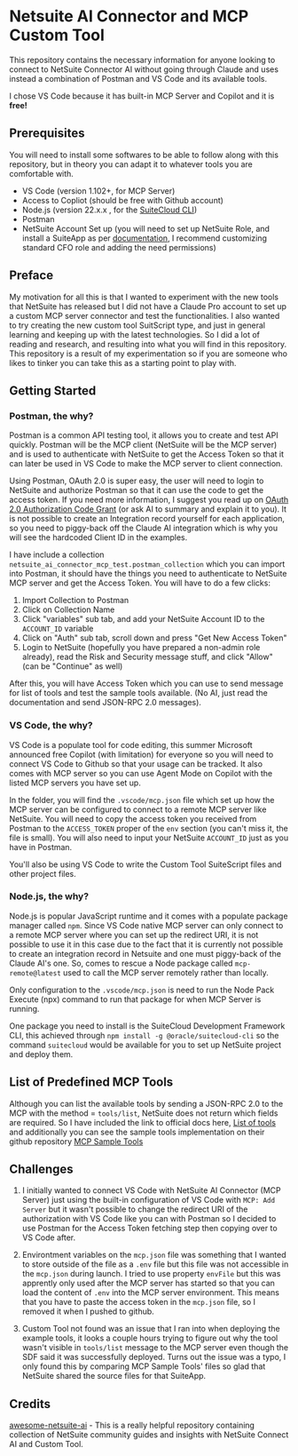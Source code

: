 # Netsuite AI Connector and MCP Custom Tool

This repository contains the necessary information for anyone looking to connect to NetSuite Connector AI without going through Claude and uses instead a combination of Postman and VS Code and its available tools.

I chose VS Code because it has built-in MCP Server and Copilot and it is **free!**

## Prerequisites

You will need to install some softwares to be able to follow along with this repository, but in theory you can adapt it to whatever tools you are comfortable with.

- VS Code (version 1.102+, for MCP Server)
- Access to Copliot (should be free with Github account)
- Node.js (version 22.x.x , for the [SuiteCloud CLI](https://docs.oracle.com/en/cloud/saas/netsuite/ns-online-help/section_1558708810.html))
- Postman
- NetSuite Account Set up (you will need to set up NetSuite Role, and install a SuiteApp as per [documentation](https://docs.oracle.com/en/cloud/saas/netsuite/ns-online-help/section_0714080625.html), I recommend customizing standard CFO role and adding the need permissions)

## Preface

My motivation for all this is that I wanted to experiment with the new tools that NetSuite has released but I did not have a Claude Pro account to set up a custom MCP server connector and test the functionalities. I also wanted to try creating the new custom tool SuitScript type, and just in general learning and keeping up with the latest technologies. So I did a lot of reading and research, and resulting into what you will find in this repository. This repository is a result of my experimentation so if you are someone who likes to tinker you can take this as a starting point to play with.

## Getting Started

### Postman, the why?

Postman is a common API testing tool, it allows you to create and test API quickly. Postman will be the MCP client (NetSuite will be the MCP server) and is used to authenticate with NetSuite to get the Access Token so that it can later be used in VS Code to make the MCP server to client connection.

Using Postman, OAuth 2.0 is super easy, the user will need to login to NetSuite and authorize Postman so that it can use the code to get the access token. If you need more information, I suggest you read up on [OAuth 2.0 Authorization Code Grant](https://developer.okta.com/blog/2018/04/10/oauth-authorization-code-grant-type) (or ask AI to summary and explain it to you). It is not possible to create an Integration record yourself for each application, so you need to piggy-back off the Claude AI integration which is why you will see the hardcoded Client ID in the examples.

I have include a collection `netsuite_ai_connector_mcp_test.postman_collection` which you can import into Postman, it should have the things you need to authenticate to NetSuite MCP server and get the Access Token. You will have to do a few clicks:

1. Import Collection to Postman
2. Click on Collection Name
3. Click "variables" sub tab, and add your NetSuite Account ID to the `ACCOUNT_ID` variable
4. Click on "Auth" sub tab, scroll down and press "Get New Access Token"
5. Login to NetSuite (hopefully you have prepared a non-admin role already), read the Risk and Security message stuff, and click "Allow" (can be "Continue" as well)

After this, you will have Access Token which you can use to send message for list of tools and test the sample tools available. (No AI, just read the documentation and send JSON-RPC 2.0 messages).

### VS Code, the why?

VS Code is a populate tool for code editing, this summer Microsoft announced free Copilot (with limitation) for everyone so you will need to connect VS Code to Github so that your usage can be tracked. It also comes with MCP server so you can use Agent Mode on Copilot with the listed MCP servers you have set up. 

In the folder, you will find the `.vscode/mcp.json` file which set up how the MCP server can be configured to connect to a remote MCP server like NetSuite. You will need to copy the access token you received from Postman to the `ACCESS_TOKEN` proper of the `env` section (you can't miss it, the file is small). You will also need to input your NetSuite `ACCOUNT_ID` just as you have in Postman.

You'll also be using VS Code to write the Custom Tool SuiteScript files and other project files.

### Node.js, the why?

Node.js is popular JavaScript runtime and it comes with a populate package manager called `npm`. Since VS Code native MCP server can only connect to a remote MCP server where you can set up the redirect URI, it is not possible to use it in this case due to the fact that it is currently not possible to create an integration record in Netsuite and one must piggy-back of the Claude AI's one. So, comes to rescue a Node package called `mcp-remote@latest` used to call the MCP server remotely rather than locally. 

Only configuration to the `.vscode/mcp.json` is need to run the Node Pack Execute (npx) command to run that package for when MCP Server is running.

One package you need to install is the SuiteCloud Development Framework CLI, this achieved through `npm install -g @oracle/suitecloud-cli` so the command `suitecloud` would be available for you to set up NetSuite project and deploy them.

## List of Predefined MCP Tools

Although you can list the available tools by sending a JSON-RPC 2.0 to the MCP with the method = `tools/list`, NetSuite does not return which fields are required. So I have included the link to official docs here, [List of tools](https://docs.oracle.com/en/cloud/saas/netsuite/ns-online-help/T_section_8204806632_1.html#T_subsect_8204806633_1) and additionally you can see the sample tools implementation on their github repository [MCP Sample Tools](https://github.com/oracle-samples/netsuite-suitecloud-samples/tree/main/MCP-Sample-Tools)

## Challenges

1. I initially wanted to connect VS Code with NetSuite AI Connector (MCP Server) just using the built-in configuration of VS Code with `MCP: Add Server` but it wasn't possible to change the redirect URI of the authorization with VS Code like you can with Postman so I decided to use Postman for the Access Token fetching step then copying over to VS Code after.

2. Environtment variables on the `mcp.json` file was something that I wanted to store outside of the file as a `.env` file but this file was not accessible in the `mcp.json` during launch. I tried to use property `envFile` but this was apprently only used after the MCP server has started so that you can load the content of `.env` into the MCP server environment. This means that you have to paste the access token in the `mcp.json` file, so I removed it when I pushed to github.

3. Custom Tool not found was an issue that I ran into when deploying the example tools, it looks a couple hours trying to figure out why the tool wasn't visible in `tools/list` message to the MCP server even though the SDF said it was successfully deployed. Turns out the issue was a typo, I only found this by comparing MCP Sample Tools' files so glad that NetSuite shared the source files for that SuiteApp.

## Credits

[awesome-netsuite-ai](https://github.com/michoelchaikin/awesome-netsuite-ai) - This is a really helpful repository containing collection of NetSuite community guides and insights with NetSuite Connect AI and Custom Tool.

